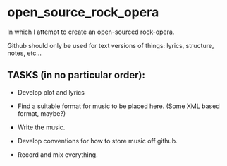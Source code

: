 # open_source_rock_opera
In which I attempt to create an open-sourced rock-opera.

Github should only be used for text versions of things: lyrics, structure, notes, etc...

## TASKS (in no particular order):

- Develop plot and lyrics

- Find a suitable format for music to be placed here. (Some XML based format, maybe?)

- Write the music.

- Develop conventions for how to store music off github.

- Record and mix everything.
